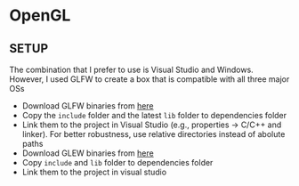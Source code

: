 # OpenGL

## SETUP
The combination that I prefer to use is Visual Studio and Windows. However, I used GLFW to create a box that is compatible with all three major OSs
- Download GLFW binaries from [here](https://www.glfw.org/download.html)
- Copy the `include` folder and the latest `lib` folder to dependencies folder
- Link them to the project in Visual Studio (e.g., properties -> C/C++ and linker). For better robustness, use relative directories instead of abolute paths
- Download GLEW binaries from [here](https://glew.sourceforge.net/)
- Copy `include` and `lib` folder to dependencies folder
- Link them to the project in visual studio
